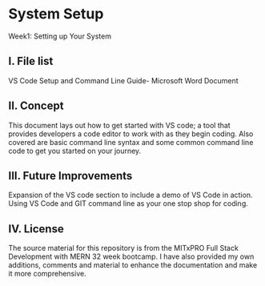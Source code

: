 # System Setup
Week1: Setting up Your System

I. File list
------------
VS Code Setup and Command Line Guide-  Microsoft Word Document

II. Concept
----------
This document lays out how to get started with VS code; a tool that provides developers a code editor to work with as they begin coding.
Also covered are basic command line syntax and some common command line code to get you started on your journey. 

III. Future Improvements
----------
Expansion of the VS code section to include a demo of VS Code in action. Using VS Code and GIT command line as your one stop shop for coding.

IV.  License
----------
The source material for this repository is from the MITxPRO Full Stack Development with MERN 32 week bootcamp.
I have also provided my own additions, comments and material to enhance the documentation and make it more comprehensive.
